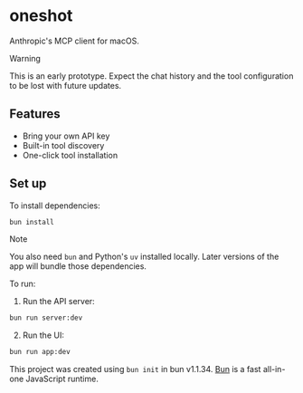 # oneshot

Anthropic's MCP client for macOS.

> [!WARNING]
> This is an early prototype. Expect the chat history and the tool configuration to be lost with future updates.

## Features

- Bring your own API key
- Built-in tool discovery
- One-click tool installation

## Set up

To install dependencies:

```bash
bun install
```

> [!NOTE]
> You also need `bun` and Python's `uv` installed locally. Later versions of the app will bundle those dependencies.

To run:

1. Run the API server:

```bash
bun run server:dev
```

2. Run the UI:

```bash
bun run app:dev
```

This project was created using `bun init` in bun v1.1.34. [Bun](https://bun.sh) is a fast all-in-one JavaScript runtime.
